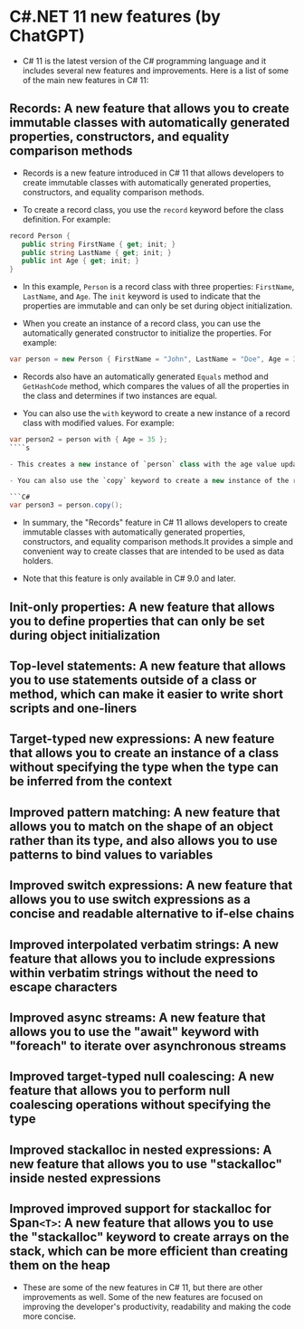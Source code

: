 # C#.NET 11 new features (by ChatGPT)

- C# 11 is the latest version of the C# programming language and it includes several new features and improvements. Here is a list of some of the main new features in C# 11:

## Records: A new feature that allows you to create immutable classes with automatically generated properties, constructors, and equality comparison methods

- Records is a new feature introduced in C# 11 that allows developers to create immutable classes with automatically generated properties, constructors, and equality comparison methods.

- To create a record class, you use the `record` keyword before the class definition. For example:

```c#
record Person {
   public string FirstName { get; init; }
   public string LastName { get; init; }
   public int Age { get; init; }
}
```

- In this example, `Person` is a record class with three properties: `FirstName`, `LastName`, and `Age`. The `init` keyword is used to indicate that the properties are immutable and can only be set during object initialization.

- When you create an instance of a record class, you can use the automatically generated constructor to initialize the properties. For example:

```c#
var person = new Person { FirstName = "John", LastName = "Doe", Age = 30 };
```

- Records also have an automatically generated `Equals` method and `GetHashCode` method, which compares the values of all the properties in the class and determines if two instances are equal.

- You can also use the `with` keyword to create a new instance of a record class with modified values. For example:

```c#
var person2 = person with { Age = 35 };
````s

- This creates a new instance of `person` class with the age value updated to 35.

- You can also use the `copy` keyword to create a new instance of the record class with the same values as the original instance. For example:

```C#
var person3 = person.copy();
```

- In summary, the "Records" feature in C# 11 allows developers to create immutable classes with automatically generated properties, constructors, and equality comparison methods.It provides a simple and convenient way to create classes that are intended to be used as data holders.

- Note that this feature is only available in C# 9.0 and later.

## Init-only properties: A new feature that allows you to define properties that can only be set during object initialization

## Top-level statements: A new feature that allows you to use statements outside of a class or method, which can make it easier to write short scripts and one-liners

## Target-typed new expressions: A new feature that allows you to create an instance of a class without specifying the type when the type can be inferred from the context

## Improved pattern matching: A new feature that allows you to match on the shape of an object rather than its type, and also allows you to use patterns to bind values to variables

## Improved switch expressions: A new feature that allows you to use switch expressions as a concise and readable alternative to if-else chains

## Improved interpolated verbatim strings: A new feature that allows you to include expressions within verbatim strings without the need to escape characters

## Improved async streams: A new feature that allows you to use the "await" keyword with "foreach" to iterate over asynchronous streams

## Improved target-typed null coalescing: A new feature that allows you to perform null coalescing operations without specifying the type

## Improved stackalloc in nested expressions: A new feature that allows you to use "stackalloc" inside nested expressions

## Improved improved support for stackalloc for Span`<T>`: A new feature that allows you to use the "stackalloc" keyword to create arrays on the stack, which can be more efficient than creating them on the heap

- These are some of the new features in C# 11, but there are other improvements as well. Some of the new features are focused on improving the developer's productivity, readability and making the code more concise.
